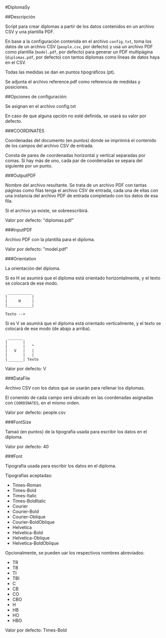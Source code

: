 #DiplomaSy


##Descripción

Script para crear diplomas a partir de los datos contenidos en un archivo CSV y una plantilla PDF.

En base a la configuración contenida en el archivo `config.txt`, toma los datos de un archivo CSV (`people.csv`, por defecto) y usa un archivo PDF como plantilla (`model.pdf`, por defecto) para generar un PDF multipágina (`diplomas.pdf`, por defecto) con tantos diplomas como líneas de datos haya en el CSV.

Todas las medidas se dan en puntos tipográficos (pt).

Se adjunta el archivo reference.pdf como referencia de medidas y posiciones.


##Opciones de configuración:

Se asignan en el archivo config.txt

En caso de que alguna opción no esté definida, se usará su valor por defecto.


###COORDINATES

Coordenadas del documento (en puntos) donde se imprimirá el contenido de los campos del archivo CSV de entrada.

Consta de pares de coordenadas horizontal y vertical separadas por comas. Si hay más de uno, cada par de coordenadas se separa del siguiente por un punto.


###OutputPDF

Nombre del archivo resultante. Se trata de un archivo PDF con tantas páginas como filas tenga el archivo CSV de entrada, cada una de ellas con una instancia del archivo PDF de entrada completado con los datos de esa fila. 

Si el archivo ya existe, se sobreescribirá.

Valor por defecto: "diplomas.pdf"


###InputPDF

Archivo PDF con la plantilla para el diploma.

Valor por defecto: "model.pdf"


###Orientation

La orientación del diploma. 

Si es H se asumirá que el diploma está orientado horizontalmente, y el texto se colocará de ese modo.

```
 ___________
|           |
|     H     |
|___________|

Texto -->

```

Si es V se asumirá que el diploma está orientado verticalmente, y el texto se colocará de ese modo (de abajo a arriba).

```
 _______
|       |
|       |   ^
|   V   |   |
|       |   |
|_______| Texto
```

Valor por defecto: V


###DataFile

Archivo CSV con los datos que se usarán para rellenar los diplomas.

El conenido de cada campo será ubicado en las coordenadas asignadas con `COORDINATES`, en el mismo orden.

Valor por defecto: people.csv


###FontSize

Tamaó (en puntos) de la tipografía usada para escribir los datos en el diploma.

Valor por defecto: 40


###Font

Tipografía usada para escribir los datos en el diploma.

Tipografías aceptadas:

* Times-Roman
* Times-Bold
* Times-Italic
* Times-BoldItalic
* Courier
* Courier-Bold
* Courier-Oblique
* Courier-BoldOblique
* Helvetica
* Helvetica-Bold
* Helvetica-Oblique
* Helvetica-BoldOblique

Opcionalmente, se pueden uar los respectivos nombres abreviados:

* TR
* TB
* TI
* TBI
* C
* CB
* CO
* CBO
* H
* HB
* HO
* HBO

Valor por defecto: Times-Bold
